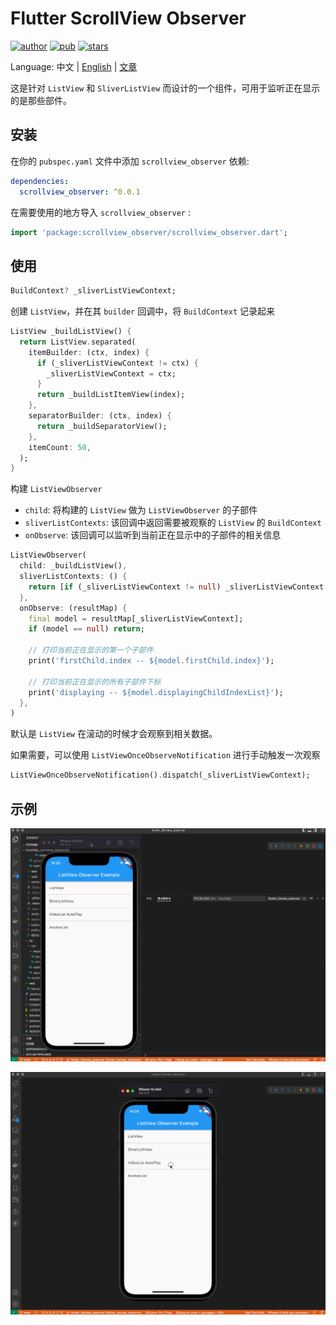# Flutter ScrollView Observer

[![author](https://img.shields.io/badge/author-LinXunFeng-blue.svg?style=flat-square&logo=Iconify)](https://github.com/LinXunFeng/) [![pub](https://img.shields.io/pub/v/scrollview_observer?&style=flat-square&label=pub&logo=dart)](https://pub.dev/packages/scrollview_observer) [![stars](https://img.shields.io/github/stars/LinXunFeng/flutter_scrollview_observer?style=flat-square&logo=github)](https://github.com/LinXunFeng/flutter_scrollview_observer)

Language: 中文 | [English](https://github.com/LinXunFeng/flutter_scrollview_observer) | [文章](https://juejin.cn/post/7103058155692621837/)

这是针对 `ListView` 和 `SliverListView` 而设计的一个组件，可用于监听正在显示的是那些部件。

## 安装

在你的 `pubspec.yaml` 文件中添加 `scrollview_observer` 依赖:

```yaml
dependencies:
  scrollview_observer: ^0.0.1
```

在需要使用的地方导入 `scrollview_observer` :

```dart
import 'package:scrollview_observer/scrollview_observer.dart';
```

## 使用

```dart
BuildContext? _sliverListViewContext;
```

创建 `ListView`，并在其 `builder` 回调中，将 `BuildContext` 记录起来

```dart
ListView _buildListView() {
  return ListView.separated(
    itemBuilder: (ctx, index) {
      if (_sliverListViewContext != ctx) {
        _sliverListViewContext = ctx;
      }
      return _buildListItemView(index);
    },
    separatorBuilder: (ctx, index) {
      return _buildSeparatorView();
    },
    itemCount: 50,
  );
}
```

构建 `ListViewObserver`

- `child`: 将构建的 `ListView` 做为 `ListViewObserver` 的子部件
- `sliverListContexts`: 该回调中返回需要被观察的 `ListView` 的 `BuildContext`
- `onObserve`: 该回调可以监听到当前正在显示中的子部件的相关信息

```dart
ListViewObserver(
  child: _buildListView(),
  sliverListContexts: () {
    return [if (_sliverListViewContext != null) _sliverListViewContext!];
  },
  onObserve: (resultMap) {
    final model = resultMap[_sliverListViewContext];
    if (model == null) return;

    // 打印当前正在显示的第一个子部件
    print('firstChild.index -- ${model.firstChild.index}');

    // 打印当前正在显示的所有子部件下标
    print('displaying -- ${model.displayingChildIndexList}');
  },
)
```

默认是 `ListView` 在滚动的时候才会观察到相关数据。

如果需要，可以使用 `ListViewOnceObserveNotification` 进行手动触发一次观察

```dart
ListViewOnceObserveNotification().dispatch(_sliverListViewContext);
```

## 示例

![](https://github.com/LinXunFeng/flutter_assets/raw/main/flutter_scrollview_observer/1.gif)

![](https://github.com/LinXunFeng/flutter_assets/raw/main/flutter_scrollview_observer/2.gif)